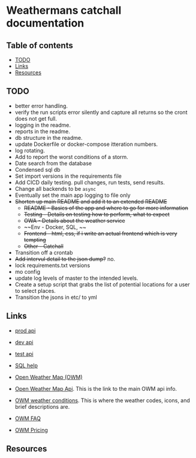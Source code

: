 # Weathermans catchall documentation

## Table of contents

- [TODO](#todo)
- [Links](#links)
- [Resources](#resources)

## TODO

- better error handling. 
- verify the run scripts error silently and capture all returns so the cront does not get full. 
- logging in the readme. 
- reports in the readme. 
- db structure in the readme. 
- update Dockerfile or docker-compose itteration numbers. 
- log rotating.
- Add to report the worst conditions of a storm. 
- Date search from the database
- Condensed sql db
- Set import versions in the requirements file
- Add CICD daily testing. pull changes, run tests, send results. 
- Change all backends to be `async`
- Eventually set the main app logging to file only
- ~~Shorten up main README and add it to an extended README~~
  - ~~README - Basics of the app and where to go for more information~~
  - ~~Testing - Details on testing how to perform, what to expect~~
  - ~~OWA - Details about the weather service~~
  - ~~Env - Docker, SQL, ~~
  - ~~Frontend - html, css, if i write an actual frontend which is very tempting~~
  - ~~Other - Catchall~~
- Transition off a crontab
- ~~Add intervul detail to the json dump?~~ no.
- lock requirements.txt versions
- mo config
- update log levels of master to the intended levels. 
- Create a setup script that grabs the list of potential locations for a user to select places. 
- Transition the jsons in etc/ to yml

## Links

- [prod api](http://0.0.0.0:8000/state)
- [dev api](http://0.0.0.0:8010/state)
- [test api](http://0.0.0.0:8020/state)


- [SQL help](https://www.sqlite.org/lang_expr.html#cosub)
- [Open Weather Map (OWM)](https://openweathermap.org)
- [Open Weather Map Api](https://openweathermap.org/current#format). 
  This is the link to the main OWM api info. 
- [OWM weather conditions](https://openweathermap.org/weather-conditions). 
  This is where the weather codes, icons, and brief descriptions are. 
- [OWM FAQ](https://openweathermap.org/faq)
- [OWM Pricing](https://openweathermap.org/price)

## Resources



